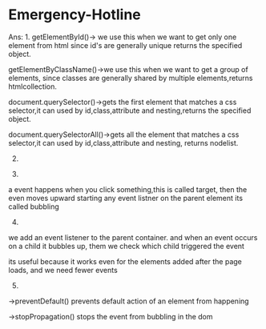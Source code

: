 # Emergency-Hotline
Ans:
1.
getElementById()-> we use this when we want to get only one element from html since id's are generally unique
returns the specified object.

getElementByClassName()->we use this when we want to get a group of elements, since classes are generally shared by multiple elements,returns htmlcollection.

document.querySelector()->gets the first element that matches a css selector,it can used by id,class,attribute and nesting,returns the specified object.

document.querySelectorAll()->gets all the element that matches a css selector,it can used by id,class,attribute and nesting, returns nodelist.


2.

<script>
const pp=document.createElement("p");

pp.textContent="Dummy2";

document.getElementById("container").appendChild(pp);

</script>
</body>


3.
a event happens when you click something,this is called target, then the even moves upward starting any event listner on the parent element its called bubbling




4.
we add an event listener to the parent container. and when an event occurs on a child it bubbles up, them we check which child triggered the event

its useful because it works even for the elements added after the page loads, and we need fewer events


5.

->preventDefault() prevents default action of an element from happening


->stopPropagation() stops the event from bubbling in the dom